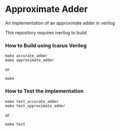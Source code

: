 # Approximate Adder
An implementation of an approximate adder in verilog

This repository requires iverilog to build

### How to Build using Icarus Verilog
```
make accurate_adder
make approximate_adder
```
or
```
make
```

### How to Test the implementation
```
make test_accurate_adder
make test_approximate_adder
```
or
```
make test
```